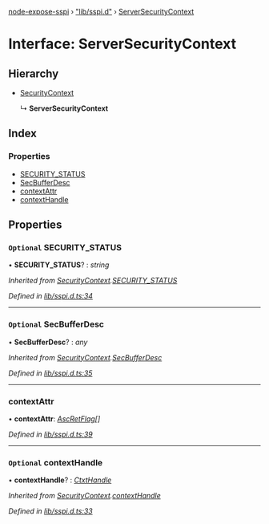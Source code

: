 [node-expose-sspi](../README.md) › ["lib/sspi.d"](../modules/_lib_sspi_d_.md) › [ServerSecurityContext](_lib_sspi_d_.serversecuritycontext.md)

# Interface: ServerSecurityContext

## Hierarchy

* [SecurityContext](_lib_sspi_d_.securitycontext.md)

  ↳ **ServerSecurityContext**

## Index

### Properties

* [SECURITY_STATUS](_lib_sspi_d_.serversecuritycontext.md#optional-security_status)
* [SecBufferDesc](_lib_sspi_d_.serversecuritycontext.md#optional-secbufferdesc)
* [contextAttr](_lib_sspi_d_.serversecuritycontext.md#contextattr)
* [contextHandle](_lib_sspi_d_.serversecuritycontext.md#optional-contexthandle)

## Properties

### `Optional` SECURITY_STATUS

• **SECURITY_STATUS**? : *string*

*Inherited from [SecurityContext](_lib_sspi_d_.securitycontext.md).[SECURITY_STATUS](_lib_sspi_d_.securitycontext.md#optional-security_status)*

*Defined in [lib/sspi.d.ts:34](https://github.com/jlguenego/node-expose-sspi/blob/cd3b9de/lib/sspi.d.ts#L34)*

___

### `Optional` SecBufferDesc

• **SecBufferDesc**? : *any*

*Inherited from [SecurityContext](_lib_sspi_d_.securitycontext.md).[SecBufferDesc](_lib_sspi_d_.securitycontext.md#optional-secbufferdesc)*

*Defined in [lib/sspi.d.ts:35](https://github.com/jlguenego/node-expose-sspi/blob/cd3b9de/lib/sspi.d.ts#L35)*

___

###  contextAttr

• **contextAttr**: *[AscRetFlag](../modules/_lib_flags_ascretflag_d_.md#ascretflag)[]*

*Defined in [lib/sspi.d.ts:39](https://github.com/jlguenego/node-expose-sspi/blob/cd3b9de/lib/sspi.d.ts#L39)*

___

### `Optional` contextHandle

• **contextHandle**? : *[CtxtHandle](_lib_sspi_d_.ctxthandle.md)*

*Inherited from [SecurityContext](_lib_sspi_d_.securitycontext.md).[contextHandle](_lib_sspi_d_.securitycontext.md#optional-contexthandle)*

*Defined in [lib/sspi.d.ts:33](https://github.com/jlguenego/node-expose-sspi/blob/cd3b9de/lib/sspi.d.ts#L33)*
